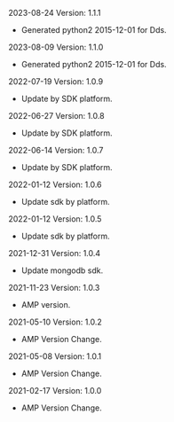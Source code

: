 2023-08-24 Version: 1.1.1
- Generated python2 2015-12-01 for Dds.

2023-08-09 Version: 1.1.0
- Generated python2 2015-12-01 for Dds.

2022-07-19 Version: 1.0.9
- Update by SDK platform.

2022-06-27 Version: 1.0.8
- Update by SDK platform.

2022-06-14 Version: 1.0.7
- Update by SDK platform.

2022-01-12 Version: 1.0.6
- Update sdk by platform.

2022-01-12 Version: 1.0.5
- Update sdk by platform.

2021-12-31 Version: 1.0.4
- Update mongodb sdk.

2021-11-23 Version: 1.0.3
- AMP version.

2021-05-10 Version: 1.0.2
- AMP Version Change.

2021-05-08 Version: 1.0.1
- AMP Version Change.

2021-02-17 Version: 1.0.0
- AMP Version Change.


